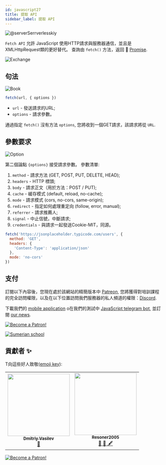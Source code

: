 ```yaml
---
id: javascript27
title: 提取 API
sidebar_label: 提取 API
---
```


![@serverSerrverlesskiy](/img/javascript/headers/28.jpg)

 `Fetch API` 允許 JavaScript 使用HTTP請求與服務器通信，並且是XMLHttpRequest類的更好替代。 查詢由 `fetch()` 方法，返回 🔄 [Promise](https://react-native-village.github.io/docs/javascript24).

![Exchange](https://media.giphy.com/media/OPQiZUC381IJ8Sh7UY/giphy.gif)

## 句法

![Book](https://media.giphy.com/media/l0HlOBZcl7sbV6LnO/giphy.gif)

```jsx
fetch(url, { options })
```

- `url` - 發送請求的URL;
- `options` - 請求參數。

通過指定 `fetch()` 沒有方法 `options`, 您將收到一個GET請求，該請求將從 `URL`.

## 參數要求

![Option](https://media.giphy.com/media/AazZSBdhIdH9K/giphy.gif)

第二個論點 `{options}` 接受請求參數。 參數清單:

1. `method` - 請求方法 (GET, POST, PUT, DELETE, HEAD);
2. `headers` - HTTP 標頭;
3. `body` - 請求正文（用於方法：POST / PUT);
4. `cache` - 緩存模式 (default, reload, no-cache);
5. `mode` - 請求模式 (cors, no-cors, same-origin);
6. `redirect` - 指定如何處理重定向 (follow, error, manual);
7. `referrer` - 請求推薦人;
8. `signal` - 中止信號，中斷請求;
9. `credentials` - 與請求一起發送Cookie-MIT，同源。

```jsx
fetch('https://jsonplaceholder.typicode.com/users', {
  method: 'GET',
  headers: {
    'Content-Type': 'application/json'
  },
  mode: 'no-cors'
})
```

## 支付

訂閱以下內容後，您現在處於該網站的精簡版本中 [Patreon](https://www.patreon.com/javascriptcamp), 您將獲得對培訓課程的完全訪問權限，以及在以下位置訪問我們服務器的私人頻道的權限：[Discord](https://discord.gg/6GDAfXn).

下載我們的 [mobile application](http://onelink.to/njhc95) o在我們的測試中 [JavaScript telegram bot](https://t.me/javascriptcamp_bot), 並訂閱 [our news](https://t.me/javascriptapp).

[![Become a Patron!](/img/logo/patreon.jpg)](https://www.patreon.com/bePatron?u=31769291)


[![Sumerian school](/img/app.jpg)](http://onelink.to/njhc95)

 

## 貢獻者 ✨

T向這些好人致敬([emoji key](https://allcontributors.org/docs/en/emoji-key)):

<table>
  <tr>
    <td align="center"><a href="https://fullstackserverless.github.io/"><img src="https://avatars0.githubusercontent.com/u/6774813?v=4?s=200" width="200px;" alt=""/><br /><sub><b>Dmitriy Vasilev</b></sub></a><br /> <a href="https://github.com/gHashTag/react-native-village/commits?author=gHashTag" title="Documentation">📖</a></td>
    <td align="center"><a href="https://github.com/Resoner2005"><img src="https://avatars1.githubusercontent.com/u/75675814?v=4?s=200" width="200px;" alt=""/><br /><sub><b>Resoner2005</b></sub></a><br /><a href="https://github.com/gHashTag/react-native-village/issues?q=author%3AResoner2005" title="Bug reports">🐛 🎨 🖋</a></td>
  </tr>
  
</table>

[![Become a Patron!](/img/logo/patreon.jpg)](https://www.patreon.com/bePatron?u=31769291)
